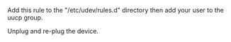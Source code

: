 Add this rule to the "/etc/udev/rules.d" directory then add your user to the uucp group.

Unplug and re-plug the device.
